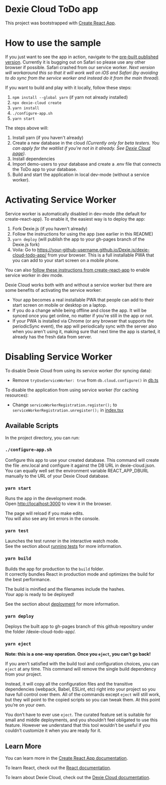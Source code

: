 # Dexie Cloud ToDo app

This project was bootstrapped with [Create React App](https://github.com/facebook/create-react-app).

# How to use the sample

If you just want to see the app in action, navigate to the [pre-built published version](https://dexie.github.io/Dexie.js/dexie-cloud-todo-app/). Currently it is bugging out on Safari so please use any other browser if possible. Safari crashed from our service worker. *Next version will workaround this so that it will work well on iOS and Safari (by avoiding to do sync from the service worker and instead do it from the main thread).*

If you want to build and play with it locally, follow these steps:

1. `npm install --global yarn` (if yarn not already installed)
2. `npx dexie-cloud create`
3. `yarn install`
4. `./configure-app.sh`
5. `yarn start`

The steps above will:

1. Install yarn (if you haven't already)
2. Create a new database in the cloud *(Currently only for beta testers. You can apply for the waitlist if you're not in it already. See [Dexie Cloud page](https://dexie.org/cloud/))*.
3. Install dependencies
4. Import demo-users to your database and create a .env file that connects the ToDo app to your database.
5. Build and start the application in local dev-mode (without a service worker).

# Activating Service Worker

Service worker is automatically disabled in dev-mode (the default for create-react-app). To enable it, the easiest way is to deploy the app:

1. Fork Dexie.js (if you haven't already)
2. Follow the instructions for using the app (see earlier in this README)
3. `yarn deploy` (will publish the app to your gh-pages branch of the Dexie.js fork)
4. Voila: Go to https://your-github-username.github.io/Dexie.js/dexie-cloud-todo-app/ from your browser. This is a full installable PWA that you can add to your start screen on a mobile phone.

You can also [follow these instructions from create-react-app](https://create-react-app.dev/docs/making-a-progressive-web-app/#offline-first-considerations) to enable service worker in dev mode.

Dexie Cloud works both with and without a service worker but there are some benefits of activating the service worker:

* Your app becomes a real installable PWA that people can add to their start screen on mobile or desktop on a laptop.
* If you do a change while being offline and close the app. It will be synced once you get online, no matter if you're still in the app or not.
* If your PWA is installed via Chrome (or any browser that supports the periodicSync event), the app will periodically sync with the server also when you aren't using it, making sure that next time the app is started, it already has the fresh data from server.

# Disabling Service Worker

To disable Dexie Cloud from using its service worker (for syncing data):
* Remove `tryUseServiceWorker: true` from `db.cloud.configure()` in [db.ts](https://github.com/dfahlander/Dexie.js/blob/master/samples/dexie-cloud-todo-app/src/models/db.ts)

To disable the application from using service worker (for caching resources):
* Change `serviceWorkerRegistration.register();` to `serviceWorkerRegistration.unregister();` in [index.tsx](https://github.com/dfahlander/Dexie.js/blob/master/samples/dexie-cloud-todo-app/src/index.tsx)

## Available Scripts

In the project directory, you can run:

### `./configure-app.sh`

Configure this app to use your created database.
This command will create the file .env.local and configure it against the DB URL in dexie-cloud.json.
You can equally well set the environment variable REACT_APP_DBURL manually to the URL of your
Dexie Cloud database.

### `yarn start`

Runs the app in the development mode.\
Open [http://localhost:3000](http://localhost:3000) to view it in the browser.

The page will reload if you make edits.\
You will also see any lint errors in the console.

### `yarn test`

Launches the test runner in the interactive watch mode.\
See the section about [running tests](https://facebook.github.io/create-react-app/docs/running-tests) for more information.

### `yarn build`

Builds the app for production to the `build` folder.\
It correctly bundles React in production mode and optimizes the build for the best performance.

The build is minified and the filenames include the hashes.\
Your app is ready to be deployed!

See the section about [deployment](https://facebook.github.io/create-react-app/docs/deployment) for more information.

### `yarn deploy`

Deploys the built app to gh-pages branch of this github repository under the folder /dexie-cloud-todo-app/.

### `yarn eject`

**Note: this is a one-way operation. Once you `eject`, you can’t go back!**

If you aren’t satisfied with the build tool and configuration choices, you can `eject` at any time. This command will remove the single build dependency from your project.

Instead, it will copy all the configuration files and the transitive dependencies (webpack, Babel, ESLint, etc) right into your project so you have full control over them. All of the commands except `eject` will still work, but they will point to the copied scripts so you can tweak them. At this point you’re on your own.

You don’t have to ever use `eject`. The curated feature set is suitable for small and middle deployments, and you shouldn’t feel obligated to use this feature. However we understand that this tool wouldn’t be useful if you couldn’t customize it when you are ready for it.

## Learn More

You can learn more in the [Create React App documentation](https://facebook.github.io/create-react-app/docs/getting-started).

To learn React, check out the [React documentation](https://reactjs.org/).

To learn about Dexie Cloud, check out the [Dexie Cloud documentation](https://dexie.org/cloud/).
